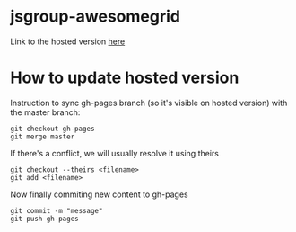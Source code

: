 jsgroup-awesomegrid
===================

Link to the hosted version [here](http://blanciq.github.io/jsgroup-awesomegrid/)

How to update hosted version
===================

Instruction to sync gh-pages branch (so it's visible on hosted version) with the master branch:

    git checkout gh-pages
    git merge master

If there's a conflict, we will usually resolve it using theirs

    git checkout --theirs <filename>
    git add <filename>

Now finally commiting new content to gh-pages

    git commit -m "message"
    git push gh-pages
